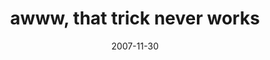 ---
layout: base.njk
title : 'awww, that trick never works' 
view_title : 'awww, that trick never works' 
year : '2007' 
date : '2007-11-30' 
img_file : '/drawing/awwwthattrickneverworks.png' 
html_file : 'awwwthattrickneverworks' 
next_html : 'theresnoquestionaboutit.html' 
year_order : '278' 
permalink : "title/{{html_file}}.html"
---